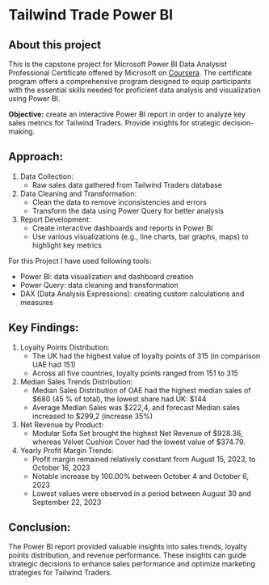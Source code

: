 # Tailwind Trade Power BI

## About this project
This is the capstone project for Microsoft Power BI Data Analysist Professional Certificate offered by Microsoft on [Coursera](https://www.coursera.org/professional-certificates/microsoft-power-bi-data-analyst). The certificate program offers a comprehensive program designed to equip participants with the essential skills needed for proficient data analysis and visualization using Power BI.

**Objective:** create an interactive Power BI report in order to analyze key sales metrics for Tailwind Traders. Provide insights for strategic decision-making.

## Approach:

1. Data Collection:
   * Raw sales data gathered from Tailwind Traders database
2. Data Cleaning and Transformation:
   * Clean the data to remove inconsistencies and errors
   * Transform the data using Power Query for better analysis
3. Report Development:
   * Create interactive dashboards and reports in Power BI
   * Use various visualizations (e.g., line charts, bar graphs, maps) to highlight key metrics
     
For this Project I have used following tools:
   * Power BI: data visualization and dashboard creation
   * Power Query: data cleaning and transformation
   * DAX (Data Analysis Expressions): creating custom calculations and measures
 
## Key Findings:
1. Loyalty Points Distribution:
   	* The UK had the highest value of loyalty points of 315 (in comparison UAE had 151)
	* Across all five countries, loyalty points ranged from 151 to 315
2. Median Sales Trends Distribution: 
	* Median Sales Distribution of OAE had the highest median sales of $680 (45 % of total), the lowest share had UK: $144
	* Average Median Sales was $222,4, and forecast Median sales increased  to $299,2 (increase 35%)
3. Net Revenue by Product:
	* Modular Sofa Set brought the highest Net Revenue of $928.36, whereas Velvet Cushion Cover had the lowest value of $374.79.
4. Yearly Profit Margin Trends:
	* Profit margin remained relatively constant from August 15, 2023, to October 16, 2023
	* Notable increase by 100.00% between October 4 and October 6, 2023
	* Lowest values were observed in a period between August 30 and September 22, 2023
	
## Conclusion:
The Power BI report provided valuable insights into sales trends, loyalty points distribution, and revenue performance. These insights can guide strategic decisions to enhance sales performance and optimize marketing strategies for Tailwind Traders.
